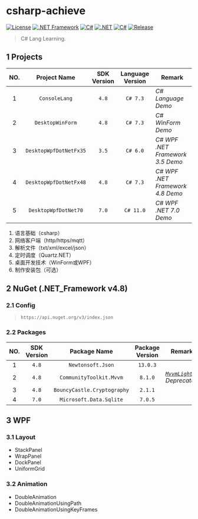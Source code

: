 # csharp-achieve

[![License](https://img.shields.io/badge/License-MIT-green.svg?style=flat&logo=git)](https://www.mit-license.org)
[![.NET Framework](https://img.shields.io/badge/.NET_Framework-4.8-brightgreen.svg?style=flat&logo=.net)](https://dotnet.microsoft.com/zh-cn/download/dotnet-framework)
[![C#](https://img.shields.io/badge/C%23-7.3-brightgreen.svg?style=flat&logo=csharp)](https://learn.microsoft.com/zh-cn/dotnet/csharp/programming-guide)
[![.NET](https://img.shields.io/badge/.NET-7.0-brightgreen.svg?style=flat&logo=.net)](https://dotnet.microsoft.com/zh-cn/download/dotnet/7.0)
[![C#](https://img.shields.io/badge/C%23-11.0-brightgreen.svg?style=flat&logo=csharp)](https://learn.microsoft.com/zh-cn/dotnet/csharp/programming-guide)
[![Release](https://img.shields.io/badge/Release-0.6.0-blue.svg)](https://github.com/aaric/csharp-achieve/releases)

> C# Lang Learning.

## 1 Projects

|NO.|Project Name|SDK Version|Language Version|Remark|
|:---:|:---:|:---:|:---:|-----|
|1|`ConsoleLang`|`4.8`|`C# 7.3`|*C# Language Demo*|
|2|`DesktopWinForm`|`4.8`|`C# 7.3`|*C# WinForm Demo*|
|3|`DesktopWpfDotNetFx35`|`3.5`|`C# 6.0`|*C# WPF .NET Framework 3.5 Demo*|
|4|`DesktopWpfDotNetFx48`|`4.8`|`C# 7.3`|*C# WPF .NET Framework 4.8 Demo*|
|5|`DesktopWpfDotNet70`|`7.0`|`C# 11.0`|*C# WPF .NET 7.0 Demo*|

1. 语言基础（csharp）
2. 网络客户端（http/https/mqtt）
3. 解析文件（txt/xml/excel/json）
4. 定时调度（Quartz.NET）
5. 桌面开发技术（WinForm或WPF）
6. 制作安装包（可选）

## 2 NuGet (.NET_Framework v4.8)

### 2.1 Config

> `https://api.nuget.org/v3/index.json`

### 2.2 Packages

|NO.|SDK Version|Package Name|Package Version|Remark|
|:---:|:---:|:---:|:---:|-----|
|1|`4.8`|`Newtonsoft.Json`|`13.0.3`||
|2|`4.8`|`CommunityToolkit.Mvvm`|`8.1.0`|*[`MvvmLight`]() Deprecated*|
|3|`4.8`|`BouncyCastle.Cryptography`|`2.1.1`||
|4|`7.0`|`Microsoft.Data.Sqlite`|`7.0.5`||

## 3 WPF

### 3.1 Layout

- StackPanel
- WrapPanel
- DockPanel
- UniformGrid

### 3.2 Animation

- DoubleAnimation
- DoubleAnimationUsingPath
- DoubleAnimationUsingKeyFrames

